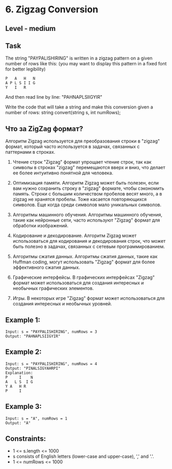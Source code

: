 # 6. Zigzag Conversion


## Level - medium


## Task
The string "PAYPALISHIRING" is written in a zigzag pattern on a given number of rows like this: 
(you may want to display this pattern in a fixed font for better legibility)

````
P   A   H   N
A P L S I I G
Y   I   R
````

And then read line by line: "PAHNAPLSIIGYIR"

Write the code that will take a string and make this conversion given a number of rows:
string convert(string s, int numRows);


## Что за ZigZag формат?
Алгоритм Zigzag используется для преобразования строки в "zigzag" формат, 
который часто используется в задачах, связанных с паттернами в строках.

1. Чтение строк
"Zigzag" формат упрощает чтение строк, так как символы в строках "zigzag" перемещаются вверх и вниз,
что делает ее более интуитивно понятной для человека.

2. Оптимизация памяти. 
Алгоритм Zigzag может быть полезен, если вам нужно сохранить строку в "zigzag" формате, чтобы сэкономить память.
Строки с большим количеством пробелов весят много, а в zigzag не хранятся пробелы. Тоже касается
повторяющихся символов. Еще когда среди символов мало уникальных символов.

3. Алгоритмы машинного обучения. 
Алгоритмы машинного обучения, такие как нейронные сети, часто используют "Zigzag" формат для обработки изображений.

4. Кодирование и декодирование.
Алгоритм Zigzag может использоваться для кодирования и декодирования строк, 
что может быть полезно в задачах, связанных с сетевым программированием.

5. Алгоритмы сжатия данных. 
Алгоритмы сжатия данных, такие как Huffman coding, 
могут использовать "Zigzag" формат для более эффективного сжатия данных.

6. Графические интерфейсы. 
В графических интерфейсах "Zigzag" формат может использоваться для создания интересных и необычных графических элементов.

7. Игры. 
В некоторых игре "Zigzag" формат может использоваться для создания интересных и необычных уровней.


## Example 1:
````
Input: s = "PAYPALISHIRING", numRows = 3
Output: "PAHNAPLSIIGYIR"
````

## Example 2:
````
Input: s = "PAYPALISHIRING", numRows = 4
Output: "PINALSIGYAHRPI"
Explanation:
P     I    N
A   L S  I G
Y A   H R
P     I
````

## Example 3:
````
Input: s = "A", numRows = 1
Output: "A"
````

## Constraints:
- 1 <= s.length <= 1000
- s consists of English letters (lower-case and upper-case), ',' and '.'.
- 1 <= numRows <= 1000